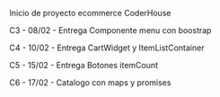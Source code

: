 Inicio de proyecto ecommerce CoderHouse

C3 - 08/02 - Entrega Componente menu con boostrap

C4 - 10/02 - Entrega CartWidget y ItemListContainer

C5 - 15/02 - Entrega Botones itemCount 

C6 - 17/02 - Catalogo con maps y promises
